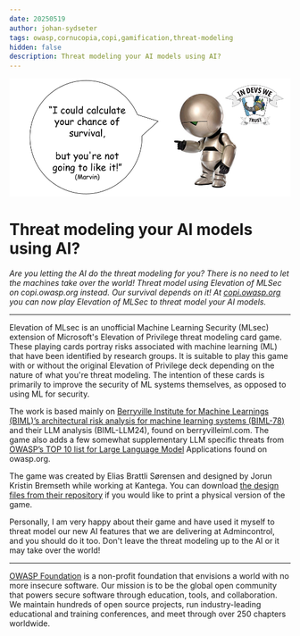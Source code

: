 ```yaml
---
date: 20250519
author: johan-sydseter
tags: owasp,cornucopia,copi,gamification,threat-modeling
hidden: false
description: Threat modeling your AI models using AI?
---
```

![](survival_banner.png)

# Threat modeling your AI models using AI?

_Are you letting the AI do the threat modeling for you? There is no need to let the machines take over the world! Threat model using Elevation of MLSec on copi.owasp.org instead. Our survival depends on it! At [copi.owasp.org](copi.owasp.org) you can now play Elevation of MLSec to threat model your AI models._

----------------------------------------------------------------------------------------------------------------------------------------------------------------------------------------------

Elevation of MLsec is an unofficial Machine Learning Security (MLsec) extension of Microsoft's Elevation of Privilege threat modeling card game. These playing cards portray risks associated with machine learning (ML) that have been identified by research groups. It is suitable to play this game with or without the original Elevation of Privilege deck depending on the nature of what you're threat modeling. The intention of these cards is primarily to improve the security of ML systems themselves, as opposed to using ML for security.

The work is based mainly on [Berryville Institute for Machine Learnings (BIML)’s architectural risk analysis for machine learning systems (BIML-78)](https://berryvilleiml.com/results/ "[external]") and their LLM analysis (BIML-LLM24), found on berryvilleiml.com. The game also adds a few somewhat supplementary LLM specific threats from [OWASP’s TOP 10 list for Large Language Model](https://owasp.org/www-project-top-10-for-large-language-model-applications/ "[external]") Applications found on owasp.org.

The game was created by Elias Brattli Sørensen and designed by Jorun Kristin Bremseth while working at Kantega. You can download [the design files from their repository](https://github.com/kantega/elevation-of-mlsec "[external]") if you would like to print a physical version of the game.

Personally, I am very happy about their game and have used it myself to threat model our new AI features that we are delivering at Admincontrol, and you should do it too. Don't leave the threat modeling up to the AI or it may take over the world!

----------------------------------------------------------------------------------------------------------------------------------------------------------------------------------------------
[OWASP Foundation](https://owasp.org "[external]") is a non-profit foundation that envisions a world with no more insecure software. Our mission is to be the global open community that powers secure software through education, tools, and collaboration. We maintain hundreds of open source projects, run industry-leading educational and training conferences, and meet through over 250 chapters worldwide.
